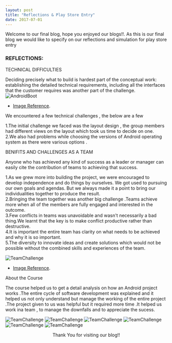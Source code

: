 ```yaml
---
layout: post
title: "Reflections & Play Store Entry"
date: 2017-07-01
---
```



Welcome to our final blog, hope you enjoyed our blogs!!. As this is our final blog we would like to specify on our reflections and simulation for play store entry

### REFLECTIONS:

TECHNICAL DIFFICULTIES

Deciding precisely what to build is hardest part of the conceptual work: establishing the detailed technical requirements, including all the interfaces that the customer requires was another part of the challenge.
![AndroidBoot]({{site.baseurl}}/images/AndroidBoot.jpg "AndroidBoot")
- [Image Reference](http://joyofandroid.com/troubleshooting-android-boot-problems/).

We encountered a few technical challenges , the below are a few 

1.The initial challenge we faced was the layout design , the group members had different views on the layout which took us time to decide on one.<br>
2.We also had problems while choosing the versions of Android operating system as there were various options .<br>


BENIFITS AND CHALLENGES AS A TEAM 

Anyone who has achieved any kind of success as a leader or manager can easily cite the contribution of teams to achieving that success. 

1.As we grew more into building the project, we were encouraged to develop independence and do things by ourselves. We got used to pursuing our own goals and agendas. But we always made it a point to bring our individualities together to produce the result.<br>
2.Bringing the team together was another big challenge .Teams achieve more when all of the members are fully engaged and interested in the outcome.<br>
3.Few conflicts in teams was unavoidable and wasn't necessarily a bad thing.We learnt that the key is to make conflict productive rather than destructive.<br> 
4.It is important the entire team has clarity on what needs to be achieved and why it is so important.<br>
5.The diversity to innovate ideas and create solutions which would not be possible without the combined skills and experiences of the team.<br>

![TeamChallenge]({{site.baseurl}}/images/TeamChallenge.jpg "TeamChallenge")

- [Image Reference](http://fit4seg.de/Team-Challenge_1).

About the Course

The course helped us to get a detail analysis on how an Android project works .The entire cycle of software development was explained and it helped us not only understand but manage the working of the entire project .The project given to us was helpful but it required more time .It helped us work ina team , to manage the downfalls and to appreciate the sucess.  



![TeamChallenge]({{site.baseurl}}/images/Playstore_Entry1.jpg "playstoreEntry")
![TeamChallenge]({{site.baseurl}}/images/Playstore_Entry4.jpg "playstoreEntry")
![TeamChallenge]({{site.baseurl}}/images/Playstore_Entry5.jpg "playstoreEntry")
![TeamChallenge]({{site.baseurl}}/images/Playstore_Entry6.jpg "playstoreEntry")
![TeamChallenge]({{site.baseurl}}/images/Playstore_Entry2.jpg "playstoreEntry")
![TeamChallenge]({{site.baseurl}}/images/Playstore_Entry3.jpg "playstoreEntry")


<p align="center">
Thank You for visiting our blog!!  
</p>

